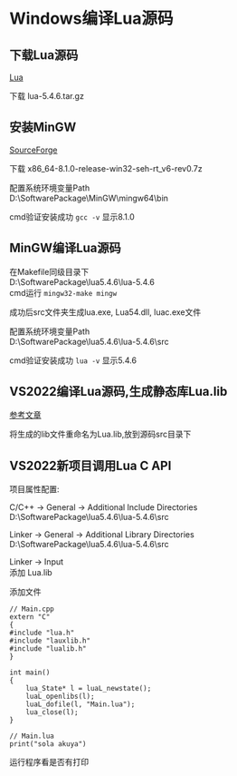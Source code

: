 # Windows编译Lua源码
## 下载Lua源码
[Lua](https://www.lua.org/download.html)

下载 lua-5.4.6.tar.gz

## 安装MinGW
[SourceForge](https://sourceforge.net/projects/mingw-w64/files/Toolchains%20targetting%20Win64/Personal%20Builds/mingw-builds/8.1.0/threads-win32/seh/)

下载 x86_64-8.1.0-release-win32-seh-rt_v6-rev0.7z

配置系统环境变量Path  
D:\SoftwarePackage\MinGW\mingw64\bin

cmd验证安装成功 `gcc -v` 显示8.1.0

## MinGW编译Lua源码
在Makefile同级目录下  
D:\SoftwarePackage\lua5.4.6\lua-5.4.6  
cmd运行 `mingw32-make mingw`

成功后src文件夹生成lua.exe, Lua54.dll, luac.exe文件  

配置系统环境变量Path  
D:\SoftwarePackage\lua5.4.6\lua-5.4.6\src

cmd验证安装成功 `lua -v` 显示5.4.6

## VS2022编译Lua源码,生成静态库Lua.lib
[参考文章](https://blog.csdn.net/weixin_43603958/article/details/109015563)

将生成的lib文件重命名为Lua.lib,放到源码src目录下

## VS2022新项目调用Lua C API
项目属性配置:  

C/C++ -> General -> Additional Include Directories  
D:\SoftwarePackage\lua5.4.6\lua-5.4.6\src

Linker -> General -> Additional Library Directories  
D:\SoftwarePackage\lua5.4.6\lua-5.4.6\src

Linker -> Input  
添加 Lua.lib

添加文件

```
// Main.cpp
extern "C"
{
#include "lua.h"
#include "lauxlib.h"
#include "lualib.h"
}

int main()
{
	lua_State* l = luaL_newstate();
	luaL_openlibs(l);
	luaL_dofile(l, "Main.lua");
	lua_close(l);
}
```

```
// Main.lua
print("sola akuya")
```

运行程序看是否有打印
